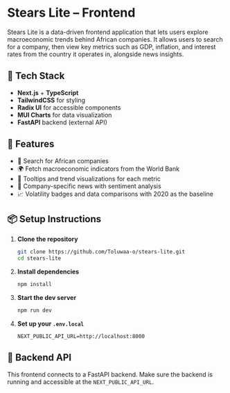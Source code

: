# Stears Lite – Frontend

Stears Lite is a data-driven frontend application that lets users explore macroeconomic trends behind African companies. It allows users to search for a company, then view key metrics such as GDP, inflation, and interest rates from the country it operates in, alongside news insights.

## 🔧 Tech Stack

* **Next.js** + **TypeScript**
* **TailwindCSS** for styling
* **Radix UI** for accessible components
* **MUI Charts** for data visualization
* **FastAPI** backend (external API)

## 🚀 Features

* 🔎 Search for African companies
* 🌍 Fetch macroeconomic indicators from the World Bank
* 🧠 Tooltips and trend visualizations for each metric
* 📰 Company-specific news with sentiment analysis
* 📈 Volatility badges and data comparisons with 2020 as the baseline

## 📦 Setup Instructions

1. **Clone the repository**

   ```bash
   git clone https://github.com/Toluwaa-o/stears-lite.git
   cd stears-lite
   ```

2. **Install dependencies**

   ```bash
   npm install
   ```

3. **Start the dev server**

   ```bash
   npm run dev
   ```

4. **Set up your `.env.local`**

   ```env
   NEXT_PUBLIC_API_URL=http://localhost:8000
   ```

## 🔗 Backend API

This frontend connects to a FastAPI backend. Make sure the backend is running and accessible at the `NEXT_PUBLIC_API_URL`.
